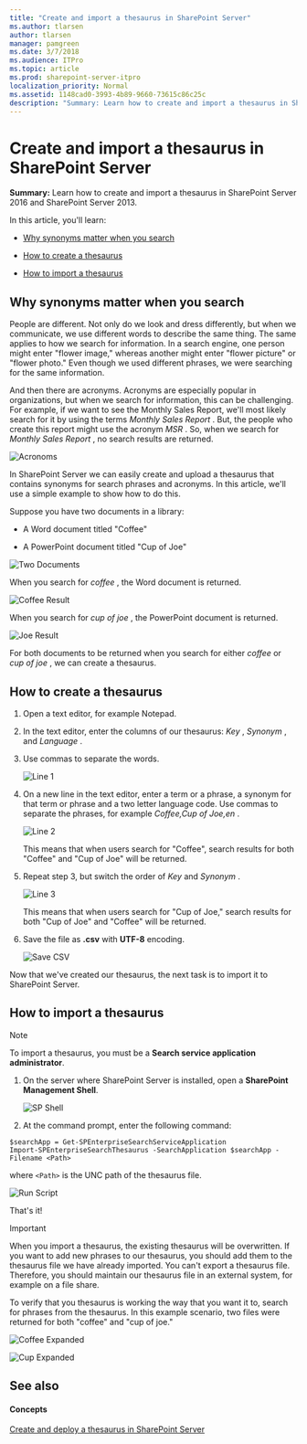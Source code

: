 ```yaml
---
title: "Create and import a thesaurus in SharePoint Server"
ms.author: tlarsen
author: tlarsen
manager: pamgreen
ms.date: 3/7/2018
ms.audience: ITPro
ms.topic: article
ms.prod: sharepoint-server-itpro
localization_priority: Normal
ms.assetid: 1148cad0-3993-4b89-9660-73615c86c25c
description: "Summary: Learn how to create and import a thesaurus in SharePoint Server 2016 and SharePoint Server 2013."
---
```


# Create and import a thesaurus in SharePoint Server

 **Summary:** Learn how to create and import a thesaurus in SharePoint Server 2016 and SharePoint Server 2013. 
  
In this article, you'll learn:
  
- [Why synonyms matter when you search](create-and-import-a-thesaurus.md#BKMK_WhySynonymsMatterWhenYouSearch)
    
- [How to create a thesaurus](create-and-import-a-thesaurus.md#BKMK_HowToCreateAThesarus)
    
- [How to import a thesaurus](create-and-import-a-thesaurus.md#BKMK_HowToImportAThesarus)
    
## Why synonyms matter when you search
<a name="BKMK_WhySynonymsMatterWhenYouSearch"> </a>

People are different. Not only do we look and dress differently, but when we communicate, we use different words to describe the same thing. The same applies to how we search for information. In a search engine, one person might enter "flower image," whereas another might enter "flower picture" or "flower photo." Even though we used different phrases, we were searching for the same information.
  
And then there are acronyms. Acronyms are especially popular in organizations, but when we search for information, this can be challenging. For example, if we want to see the Monthly Sales Report, we'll most likely search for it by using the terms  *Monthly Sales Report*  . But, the people who create this report might use the acronym  *MSR*  . So, when we search for  *Monthly Sales Report*  , no search results are returned. 
  
![Acronoms](../media/OTCSP_Acronoms.png)
  
In SharePoint Server we can easily create and upload a thesaurus that contains synonyms for search phrases and acronyms. In this article, we'll use a simple example to show how to do this.
  
Suppose you have two documents in a library:
  
- A Word document titled "Coffee"
    
- A PowerPoint document titled "Cup of Joe"
    
![Two Documents](../media/OTCSP_TwoDocuments.jpg)
  
When you search for  *coffee*  , the Word document is returned. 
  
![Coffee Result](../media/OTCSP_CoffeeResult.jpg)
  
When you search for  *cup of joe*  , the PowerPoint document is returned. 
  
![Joe Result](../media/OTCSP_JoeResult.jpg)
  
For both documents to be returned when you search for either  *coffee*  or  *cup of joe*  , we can create a thesaurus. 
  
## How to create a thesaurus
<a name="BKMK_HowToCreateAThesarus"> </a>

1. Open a text editor, for example Notepad.
    
2. In the text editor, enter the columns of our thesaurus:  *Key*  ,  *Synonym*  , and  *Language*  . 
    
3. Use commas to separate the words.
    
     ![Line 1](../media/OTCSP_Line1.jpg)
  
4. On a new line in the text editor, enter a term or a phrase, a synonym for that term or phrase and a two letter language code. Use commas to separate the phrases, for example  *Coffee,Cup of Joe,en*  . 
    
     ![Line 2](../media/OTCSP_Line2.jpg)
  
    This means that when users search for "Coffee", search results for both "Coffee" and "Cup of Joe" will be returned.
    
5. Repeat step 3, but switch the order of  *Key*  and  *Synonym*  . 
    
     ![Line 3](../media/OTCSP_Line3.jpg)
  
    This means that when users search for "Cup of Joe," search results for both "Cup of Joe" and "Coffee" will be returned.
    
6. Save the file as **.csv** with **UTF-8** encoding. 
    
     ![Save CSV](../media/OTCSP_SaveCSV.png)
  
Now that we've created our thesaurus, the next task is to import it to SharePoint Server.
  
## How to import a thesaurus
<a name="BKMK_HowToImportAThesarus"> </a>
> [!NOTE]
> To import a thesaurus, you must be a **Search service application administrator**. 
  
1. On the server where SharePoint Server is installed, open a **SharePoint Management Shell**. 
    
    ![SP Shell](../media/OTCSP_SPShell.png)
  
2. At the command prompt, enter the following command:
    
  ```
  $searchApp = Get-SPEnterpriseSearchServiceApplication 
  Import-SPEnterpriseSearchThesaurus -SearchApplication $searchApp -Filename <Path>
  ```

where  `<Path>` is the UNC path of the thesaurus file. 
    
   ![Run Script](../media/OTCSP_RunScript.png)
  
 That's it!
    
> [!IMPORTANT]
> When you import a thesaurus, the existing thesaurus will be overwritten. If you want to add new phrases to our thesaurus, you should add them to the thesaurus file we have already imported. You can't export a thesaurus file. Therefore, you should maintain our thesaurus file in an external system, for example on a file share. 
  
To verify that you thesaurus is working the way that you want it to, search for phrases from the thesaurus. In this example scenario, two files were returned for both "coffee" and "cup of joe."
  
![Coffee Expanded](../media/OTCSP_coffee_expanded.png)
  
![Cup Expanded](../media/OTCSP_cup_expanded.png)
  
## See also
<a name="BKMK_HowToImportAThesarus"> </a>

#### Concepts

[Create and deploy a thesaurus in SharePoint Server](create-and-deploy-a-thesaurus.md)


